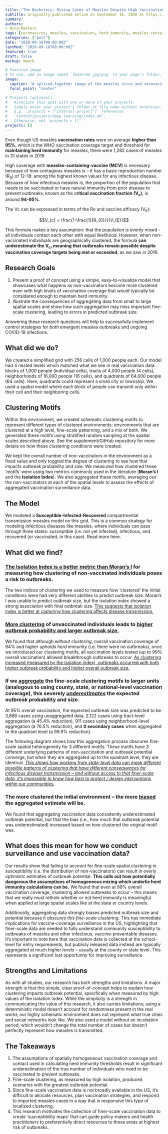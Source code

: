 ```yaml
---
title: "The Backstory: Rising Cases of Measles Despite High Vaccination Coverage"
subtitle: originally published online on September 16, 2020 at https://knowyourvax.com/
summary: 
authors:
- Nina-Masters
tags: [coronavirus, measles, vaccination, herd immunity, measles-containing-vaccine]
categories: ["post"]
date: "2020-09-16T00:00:00Z"
lastMod: "2020-09-16T00:00:00Z"
featured: true
draft: false
markup: mmark

# Featured image
# To use, add an image named `featured.jpg/png` to your page's folder. 
image:
  caption: "A spliced-together image of the measles virus and coronavirus. Images from the CDC Image Library"
  focal_point: "center"

# Projects (optional).
#   Associate this post with one or more of your projects.
#   Simply enter your project's folder or file name without extension.
#   E.g. `projects = ["internal-project"]` references 
#   `content/project/deep-learning/index.md`.
#   Otherwise, set `projects = []`.
projects: []
---
```

Even though US measles **vaccination rates** were on average **higher than 95%**, which is the WHO vaccination coverage target and threshold for **maintaining herd immunity** for measles, there were 1,282 cases of measles in 31 states in 2019.

High coverage with **measles-containing-vaccine (MCV)** is necessary because of how contagious measles is – it has a basic reproduction number (R<sub>0</sub>) of 12-18: among the highest known values for any infectious disease.  Because of how infectious measles is, the proportion of the population that needs to be vaccinated or have natural immunity from prior disease to prevent outbreaks, known as the c**ritical vaccination fraction (V<sub>c</sub>)**, is around **94-95%**.

The Vc can be expressed in terms of the Ro and vaccine efficacy (V<sub>E</sub>):

$$V_{c} = \frac{1-\frac{1}{R_{0}}}{V_{E}}$$ 

This formula makes a key assumption: that the population is evenly mixed - all individuals contact each other with equal likelihood. However, when non-vaccinated individuals are geographically clustered, the formula **can underestimate the V<sub>c</sub>, meaning that outbreaks remain possible despite vaccination coverage targets being met or exceeded**, as we saw in 2019.  

## Research Goals
1. Present a proof of concept using a simple, easy-to-visualize model that showcases what happens as non-vaccinators become more clustered even with high levels of vaccination coverage that would typically be considered enough to maintain herd immunity. 
2. Illustrate the consequences of aggregating data from small to large spatial scales and show how such aggregation may miss important fine-scale clustering, leading to errors in predicted outbreak size.

Answering these research questions will help to successfully implement control strategies for *both* emergent measles outbreaks and ongoing COVID-19 infections. 

## What did we do?
We created a simplified grid with 256 cells of 1,000 people each. Our model had 4 nested levels which matched what we see in real vaccination data: blocks of 1,000 people (individual cells), tracts of 4,000 people (4 cells), neighborhoods of 16,000 people (16 cells), and quadrants of 64,000 people (64 cells). Here, quadrants could represent a small city or township. We used a spatial model where each block of people can transmit only within their cell and their neighboring cells. 

## Clustering Motifs
Within this environment, we created schematic clustering motifs to represent different types of clustered environments: environments that are clustered at a high level, fine-scale patterning, and a mix of both. We generated these motifs using stratified random sampling at the spatial scales described above. See the supplement/GitHub repository for more details on how these clustering conditions were created. 

We kept the overall number of non-vaccinators in the environment as a fixed value and only toggled the degree of clustering to see how that impacts outbreak probability and size. We measured how clustered these ‘motifs’ were using two metrics commonly used in the literature (**Moran’s I** and the **Isolation Index**). We also aggregated these motifs, averaging out the non-vaccinators at each of the spatial levels to assess the effects of aggregated vaccination surveillance data.

## The Model
We modeled a **Susceptible-Infected-Recovered** compartmental transmission measles model on this grid. This is a common strategy for modeling infectious diseases like measles, where individuals can pass through three states: susceptible (i.e. not yet infected), infectious, and recovered (or vaccinated, in this case). Read more here.

## What did we find?

### <u>The Isolation Index is a better metric than Moran’s I</u> for measuring how clustering of non-vaccinated individuals poses a risk to outbreaks. 

The two indices of clustering we used to measure how ‘clustered’ the initial conditions were had very different abilities to predict outbreak size. Moran’s I was unable to predict outbreak size, but the isolation index showed a strong association with final outbreak size. <u>This suggests that isolation index is better at capturing how clustering affects disease transmission.</u> 

### <u>More clustering</u> of unvaccinated individuals leads to <u>higher outbreak probability and larger outbreak size.</u>

We found that although *without clustering*, overall vaccination coverage of 94% and higher *upholds herd immunity* (i.e. there were no outbreaks), once we introduced our clustering motifs, all vaccination levels tested (up to 99% overall vaccination) allowed breakthrough outbreaks to occur. <u>As clustering increased (measured by the isolation index), outbreaks occurred with both higher outbreak probability and higher overall outbreak size.</u> 

### If we <u>aggregate</u> the fine-scale clustering motifs to larger units (analogous to using county, state, or national-level vaccination coverage), this severely <i><u>underestimates</u></i> the expected outbreak probability and size. 

At 95% overall vaccination, the expected outbreak size was predicted to be 3,886 cases using unaggregated data, 2,122 cases using tract-level aggregation (a 45.4% reduction), 911 cases using neighborhood-level aggregation (a 76.5% reduction), and **0 secondary cases** when aggregated to the quadrant level (a 99.9% reduction). 

The following diagram shows how this aggregation process obscures fine-scale spatial heterogeneity for 3 different motifs. These motifs have 3 different underlying patterns of non-vaccination and outbreak potential converge, but when they are aggregated up to the quadrant level, they are identical. *<u>This shows how working from state-level data can mask different possible patterns of clustering that have different consequences for infectious disease transmission – and without access to that finer-scale data, it’s impossible to know how best to protect / design interventions within our communities.</u>*

### The more clustered the initial environment – the more <u>biased</u> the aggregated estimate will be.

We found that aggregating vaccination data consistently underestimated outbreak potential, but that the bias (i.e., how much that outbreak potential was underestimated) increased based on how clustered the original motif was.  
 

## What does this mean for how we conduct surveillance and use vaccination data?
Our results show that failing to account for fine-scale spatial clustering in susceptibility (i.e. the distribution of non-vaccinators) can result in overly optimistic estimates of outbreak potential. **This calls out how potentially dangerous the assumptions of homogeneous mixing which underlie herd immunity calculations can be.** We found that even at 99% overall vaccination coverage, clustering allowed outbreaks to occur – this means that we really must rethink whether or not herd immunity is meaningful when applied at large spatial scales like at the state or country levels. 

Additionally, aggregating data strongly biases predicted outbreak size and potential because it *obscures this fine-scale clustering*. This has immediate implications for vaccine-coverage surveillance in the US, highlighting that finer-scale data are needed to fully understand community susceptibility to outbreaks of measles and other infectious, vaccine-preventable diseases. It’s important to note here that vaccination data is collected at the school-level for entry requirements, but publicly released data instead are typically aggregated at much higher levels – usually at the county or state level. This represents a significant lost opportunity for improving surveillance.  

## Strengths and Limitations
As with all studies, our research has both strengths and limitations. A major strength is that this simple, clear proof-of-concept helps to explain how clustering impacts outbreak potential, specifically when measured by high values of the isolation index. While the simplicity is a strength in communicating the value of this research, it also carries limitations; using a deterministic model doesn’t account for randomness present in the real world; our highly schematic environment does not represent what true cities and social networks look like. We also used a model without an incubation period, which wouldn’t change the total number of cases but doesn’t perfectly represent how measles is transmitted.  

## The Takeaways
1. The assumptions of spatially homogeneous vaccination coverage and contact used in calculating herd immunity thresholds result in significant underestimation of the true number of individuals who need to be vaccinated to prevent outbreaks. 
2. Fine-scale clustering, as measured by high isolation, produced scenarios with the greatest outbreak potential. 
3. Since fine-scale vaccination data is not broadly available in the US, it’s difficult to allocate resources, plan vaccination strategies, and respond to imported measles cases in a way that is responsive this type of localized clustering. 
4. This research motivates the collection of finer-scale vaccination data to create ‘susceptibility maps’ that can guide policy-makers and health practitioners to preferentially direct resources to those areas at highest risk of outbreaks.
